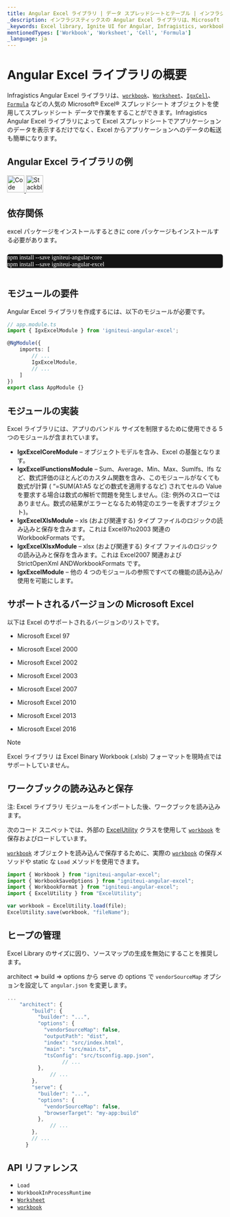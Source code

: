 ```yaml
---
title: Angular Excel ライブラリ | データ スプレッドシートとテーブル | インフラジスティックス
_description: インフラジスティックスの Angular Excel ライブラリは、Microsoft Excel 機能を使用してスプレッドシート データを使用した作業が可能になります。Ignite UI for Angular Excel ライブラリを使用して Excel からアプリケーションにデータを簡単に転送できる方法について説明します。
_keywords: Excel library, Ignite UI for Angular, Infragistics, workbook, Excel ライブラリ, ワークブック, インフラジスティックス
mentionedTypes: ['Workbook', 'Worksheet', 'Cell', 'Formula']
_language: ja
---
```


# Angular Excel ライブラリの概要

Infragistics Angular Excel ライブラリは、[`workbook`]({environment:dvApiBaseUrl}/products/ignite-ui-angular/api/docs/typescript/latest/classes/sheet.html#workbook)、[`Worksheet`]({environment:dvApiBaseUrl}/products/ignite-ui-angular/api/docs/typescript/latest/classes/worksheet.html)、[`IgxCell`]({environment:dvApiBaseUrl}/products/ignite-ui-angular/api/docs/typescript/latest/classes/igxcell.html)、[`Formula`]({environment:dvApiBaseUrl}/products/ignite-ui-angular/api/docs/typescript/latest/classes/formula.html) などの人気の Microsoft® Excel® スプレッドシート オブジェクトを使用してスプレッドシート データで作業をすることができます。Infragistics Angular Excel ライブラリによって Excel スプレッドシートでアプリケーションのデータを表示するだけでなく、Excel からアプリケーションへのデータの転送も簡単になります。

## Angular Excel ライブラリの例

<code-view style="height: 100px"
           data-demos-base-url="{environment:dvDemosBaseUrl}"
           iframe-src="{environment:dvDemosBaseUrl}/excel/excel-library-overview"
           alt="Angular Excel ライブラリの例"
           github-src="excel/excel-library/overview">
</code-view>

<html lang="en" xmlns="http://www.w3.org/1999/xhtml">
    <body>
      <a target="_blank" href="https://codesandbox.io/s/github/IgniteUI/igniteui-angular-examples/tree/master/samples/excel/excel-library/overview?fontsize=14&hidenavigation=1&theme=dark&view=preview&file=/src/app.component.html" rel="noopener noreferrer">
            <img height="40px" style="border-radius: 0rem; max-width: 100%;" alt="Code Sandbox" src="https://static.infragistics.com/xplatform/images/browsers/open-sandbox.png"/>
        </a>
        <a target="_blank" href="https://stackblitz.com/github/IgniteUI/igniteui-angular-examples/tree/master/samples/excel/excel-library/overview?file=src%2Fapp.component.html" rel="noopener noreferrer">
            <img height="40px" style="border-radius: 0rem; max-width: 100%;" alt="Stackblitz" src="https://static.infragistics.com/xplatform/images/browsers/open-stackblitz.png"/>
        </a>
    </body>
</html>

<div class="divider--half"></div>

<!-- Angular, React, WebComponents -->

## 依存関係

excel パッケージをインストールするときに core パッケージもインストールする必要があります。

<pre style="background:#141414;color:white;display:inline-block;padding:16x;margin-top:10px;font-family:'Consolas';border-radius:5px;width:100%">
npm install --save igniteui-angular-core
npm install --save igniteui-angular-excel
</pre>

## モジュールの要件

Angular Excel ライブラリを作成するには、以下のモジュールが必要です。

```ts
// app.module.ts
import { IgxExcelModule } from 'igniteui-angular-excel';

@NgModule({
    imports: [
        // ...
        IgxExcelModule,
        // ...
    ]
})
export class AppModule {}
```

## モジュールの実装

Excel ライブラリには、アプリのバンドル サイズを制限するために使用できる 5 つのモジュールが含まれています。

-   **IgxExcelCoreModule** – オブジェクトモデルを含み、Excel の基盤となります。
-   **IgxExcelFunctionsModule** – Sum、Average、Min、Max、SumIfs、Ifs など、数式評価のほとんどのカスタム関数を含み、このモジュールがなくても数式が計算 ( “=SUM(A1:A5 などの数式を適用するなど) されてセルの Value を要求する場合は数式の解析で問題を発生しません。(注: 例外のスローではありません。数式の結果がエラーとなるため特定のエラーを表すオブジェクト)。
-   **IgxExcelXlsModule** – xls (および関連する) タイプ ファイルのロジックの読み込みと保存を含みます。これは Excel97to2003 関連の WorkbookFormats です。
-   **IgxExcelXlsxModule** – xlsx (および関連する) タイプ ファイルのロジックの読み込みと保存を含みます。これは Excel2007 関連および StrictOpenXml ANDWorkbookFormats です。
-   **IgxExcelModule** – 他の 4 つのモジュールの参照ですべての機能の読み込み/使用を可能にします。

<!-- end: Angular, React, WebComponents -->

## サポートされるバージョンの Microsoft Excel

以下は Excel のサポートされるバージョンのリストです。

-   Microsoft Excel 97

-   Microsoft Excel 2000

-   Microsoft Excel 2002

-   Microsoft Excel 2003

-   Microsoft Excel 2007

-   Microsoft Excel 2010

-   Microsoft Excel 2013

-   Microsoft Excel 2016

> [!NOTE]
> Excel ライブラリ は Excel Binary Workbook (.xlsb) フォーマットを現時点ではサポートしていません。

## ワークブックの読み込みと保存

注: Excel ライブラリ モジュールをインポートした後、ワークブックを読み込みます。

<!-- Angular, React, WebComponents -->

次のコード スニペットでは、外部の [ExcelUtility](excel-utility.md) クラスを使用して [`workbook`]({environment:dvApiBaseUrl}/products/ignite-ui-angular/api/docs/typescript/latest/classes/sheet.html#workbook) を保存およびロードしています。

<!-- end: Angular, React, WebComponents -->

[`workbook`]({environment:dvApiBaseUrl}/products/ignite-ui-angular/api/docs/typescript/latest/classes/sheet.html#workbook) オブジェクトを読み込んで保存するために、実際の [`workbook`]({environment:dvApiBaseUrl}/products/ignite-ui-angular/api/docs/typescript/latest/classes/sheet.html#workbook) の保存メソッドや static な `Load` メソッドを使用できます。

```ts
import { Workbook } from "igniteui-angular-excel";
import { WorkbookSaveOptions } from "igniteui-angular-excel";
import { WorkbookFormat } from "igniteui-angular-excel";
import { ExcelUtility } from "ExcelUtility";

var workbook = ExcelUtility.load(file);
ExcelUtility.save(workbook, "fileName");
```

<div class="divider--half"></div>

## ヒープの管理

Excel Library のサイズに因り、ソースマップの生成を無効にすることを推奨します。

architect => build => options から serve の options で `vendorSourceMap` オプションを設定して `angular.json` を変更します。

```ts
...
    "architect": {
        "build": {
          "builder": "...",
          "options": {
            "vendorSourceMap": false,
            "outputPath": "dist",
            "index": "src/index.html",
            "main": "src/main.ts",
            "tsConfig": "src/tsconfig.app.json",
                  // ...
          },
              // ...
        },
        "serve": {
          "builder": "...",
          "options": {
            "vendorSourceMap": false,
            "browserTarget": "my-app:build"
          },
              // ...
        },
        // ...
      }
```

<!-- -->

## API リファレンス

-   `Load`
-   `WorkbookInProcessRuntime`
-   [`Worksheet`]({environment:dvApiBaseUrl}/products/ignite-ui-angular/api/docs/typescript/latest/classes/worksheet.html)
-   [`workbook`]({environment:dvApiBaseUrl}/products/ignite-ui-angular/api/docs/typescript/latest/classes/sheet.html#workbook)
